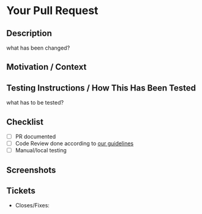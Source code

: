 # Your Pull Request

## Description

<!-- Describe your changes in detail. The sections suggested are intended to make -->
<!-- it easy to create a descriptive PR that is easy to review. Change as needed! -->

what has been changed?

## Motivation / Context

<!-- Why is this change required? What problem does it solve? -->
<!-- If it fixes or is related to an open issue, link to the issue here. -->

## Testing Instructions / How This Has Been Tested

<!-- Describe how you tested your changes and/or how a reviewer can test your changes. -->

what has to be tested?

## Checklist

- [ ] PR documented
- [ ] Code Review done according to [our guidelines](https://github.com/LX-media/lx-shared/blob/main/code-review-guideline.md)
- [ ] Manual/local testing

## Screenshots

<!-- Would including screenshots be helpful to the reviewer? -->

## Tickets

- Closes/Fixes: <!-- add link to Click-Up ticket -->
